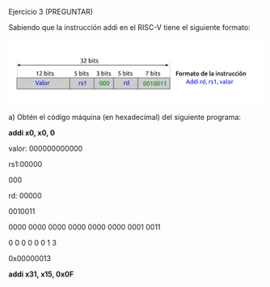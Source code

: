 Ejercicio 3 (PREGUNTAR)

Sabiendo que la instrucción addi en el RISC-V tiene el siguiente formato:

![Image text](https://github.com/yolandalillo/2021-2022-ASAII/blob/main/S04/images/ejercicio3.PNG)

a) Obtén el código máquina (en hexadecimal) del siguiente programa:

**addi x0, x0, 0**

valor: 000000000000

rs1:00000

000

rd: 00000

0010011

0000 0000 0000 0000 0000 0000 0001 0011

0     0     0   0     0   0     1   3

0x00000013

**addi x31, x15, 0x0F**
